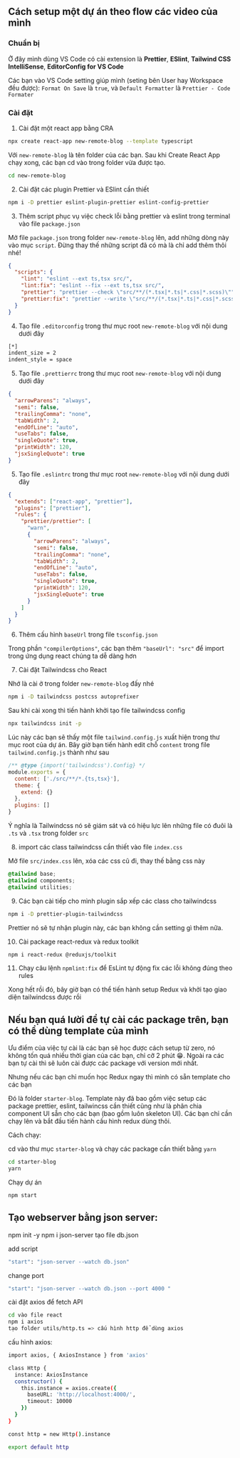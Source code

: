 ## Cách setup một dự án theo flow các video của mình

### Chuẩn bị

Ở đây mình dùng VS Code có cài extension là **Prettier**, **ESlint**, **Tailwind CSS IntelliSense**, **EditorConfig for VS Code**

Các bạn vào VS Code setting giúp mình (seting bên User hay Workspace đều được): `Format On Save` là `true`, và `Default Formatter` là `Prettier - Code Formater`

### Cài đặt

1. Cài đặt một react app bằng CRA

```bash
npx create react-app new-remote-blog --template typescript
```

Với `new-remote-blog` là tên folder của các bạn. Sau khi Create React App chạy xong, các bạn cd vào trong folder vừa được tạo.

```bash
cd new-remote-blog
```

2. Cài đặt các plugin Prettier và ESlint cần thiết

```bash
npm i -D prettier eslint-plugin-prettier eslint-config-prettier
```

3. Thêm script phục vụ việc check lỗi bằng prettier và eslint trong terminal vào file `package.json`

Mở file `package.json` trong folder `new-remote-blog` lên, add những dòng này vào mục `script`. Đừng thay thế những script đã có mà là chỉ add thêm thôi nhé!

```json
{
  "scripts": {
    "lint": "eslint --ext ts,tsx src/",
    "lint:fix": "eslint --fix --ext ts,tsx src/",
    "prettier": "prettier --check \"src/**/(*.tsx|*.ts|*.css|*.scss)\"",
    "prettier:fix": "prettier --write \"src/**/(*.tsx|*.ts|*.css|*.scss)\""
  }
}
```

4. Tạo file `.editorconfig` trong thư mục root `new-remote-blog` với nội dung dưới đây

```bash
[*]
indent_size = 2
indent_style = space
```

5. Tạo file `.prettierrc` trong thư mục root `new-remote-blog` với nội dung dưới đây

```json
{
  "arrowParens": "always",
  "semi": false,
  "trailingComma": "none",
  "tabWidth": 2,
  "endOfLine": "auto",
  "useTabs": false,
  "singleQuote": true,
  "printWidth": 120,
  "jsxSingleQuote": true
}
```

5. Tạo file `.eslintrc` trong thư mục root `new-remote-blog` với nội dung dưới đây

```json
{
  "extends": ["react-app", "prettier"],
  "plugins": ["prettier"],
  "rules": {
    "prettier/prettier": [
      "warn",
      {
        "arrowParens": "always",
        "semi": false,
        "trailingComma": "none",
        "tabWidth": 2,
        "endOfLine": "auto",
        "useTabs": false,
        "singleQuote": true,
        "printWidth": 120,
        "jsxSingleQuote": true
      }
    ]
  }
}
```

6. Thêm cấu hình `baseUrl` trong file `tsconfig.json`

Trong phần `"compilerOptions"`, các bạn thêm `"baseUrl": "src"` để import trong ứng dụng react chúng ta dễ dàng hơn

7. Cài đặt Tailwindcss cho React

Nhớ là cài ở trong folder `new-remote-blog` đấy nhé

```bash
npm i -D tailwindcss postcss autoprefixer
```

Sau khi cài xong thì tiến hành khởi tạo file tailwindcss config

```bash
npx tailwindcss init -p
```

Lúc này các bạn sẽ thấy một file `tailwind.config.js` xuất hiện trong thư mục root của dự án. Bây giờ bạn tiến hành edit chỗ `content` trong file `tailwind.config.js` thành như sau

```js
/** @type {import('tailwindcss').Config} */
module.exports = {
  content: ['./src/**/*.{ts,tsx}'],
  theme: {
    extend: {}
  },
  plugins: []
}
```

Ý nghĩa là Tailwindcss nó sẽ giám sát và có hiệu lực lên những file có đuôi là `.ts` và `.tsx` trong folder `src`

8. import các class tailwindcss cần thiết vào file `index.css`

Mở file `src/index.css` lên, xóa các css cũ đi, thay thế bằng css này

```css
@tailwind base;
@tailwind components;
@tailwind utilities;
```

9. Các bạn cài tiếp cho mình plugin sắp xếp các class cho tailwindcss

```bash
npm i -D prettier-plugin-tailwindcss
```

Prettier nó sẽ tự nhận plugin này, các bạn không cần setting gì thêm nữa.

10. Cài package react-redux và redux toolkit

```bash
npm i react-redux @reduxjs/toolkit
```

11. Chạy câu lệnh `npmlint:fix` để EsLint tự động fix các lỗi không đúng theo rules

Xong hết rồi đó, bây giờ bạn có thể tiến hành setup Redux và khởi tạo giao diện tailwindcss được rồi

## Nếu bạn quá lười để tự cài các package trên, bạn có thể dùng template của mình

Ưu điểm của việc tự cài là các bạn sẽ học được cách setup từ zero, nó không tốn quá nhiều thời gian của các bạn, chỉ cỡ 2 phút 😁. Ngoài ra các bạn tự cài thì sẽ luôn cài được các package với version mới nhất.

Nhưng nếu các bạn chỉ muốn học Redux ngay thì mình có sẵn template cho các bạn

Đó là folder `starter-blog`. Template này đã bao gồm việc setup các package prettier, eslint, tailwincss cần thiết cũng như là phân chia component UI sẵn cho các bạn (bao gồm luôn skeleton UI). Các bạn chỉ cần chạy lên và bắt đầu tiến hành cấu hình redux dùng thôi.

Cách chạy:

cd vào thư mục `starter-blog` và chạy các package cần thiết bằng `yarn`

```bash
cd starter-blog
yarn
```

Chạy dự án

```bash
npm start
```

## Tạo webserver bằng json server: 
npm init -y
npm i json-server
tạo file db.json

add script
```bash
"start": "json-server --watch db.json"

```
change port
```bash
"start": "json-server --watch db.json --port 4000 "

```
cài đặt axios để fetch API

```bash
cd vào file react
npm i axios
tạo folder utils/http.ts => cấu hình http để dùng axios
```
cấu hình axios:
```bash
import axios, { AxiosInstance } from 'axios'

class Http {
  instance: AxiosInstance
  constructor() {
    this.instance = axios.create({
      baseURL: 'http://localhost:4000/',
      timeout: 10000
    })
  }
}

const http = new Http().instance

export default http
```

